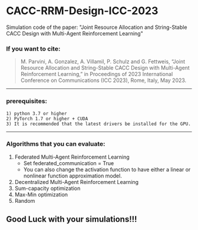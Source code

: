 # CACC-RRM-Design-ICC-2023
Simulation code of the paper:
    "Joint Resource Allocation and String-Stable CACC Design with Multi-Agent Reinforcement Learning"

### If you want to cite: 
>M. Parvini, A. Gonzalez, A. Villamil, P. Schulz and G. Fettweis, “Joint Resource Allocation and String-Stable CACC Design with Multi-Agent Reinforcement Learning,” in Proceedings of 2023 International Conference on Communications (ICC 2023), Rome, Italy, May 2023.
---------------------------------------------------------------------------------------
### prerequisites:

    1) python 3.7 or higher
    2) PyTorch 1.7 or higher + CUDA
    3) It is recommended that the latest drivers be installed for the GPU.

***

### Algorithms that you can evaluate:

1. Federated Multi-Agent Reinforcement Learning
    + Set federated_communication = True
    + You can also change the activation function to have either a linear or nonlinear function approximation model.
2. Decentralized Multi-Agent Reinforcement Learning
3. Sum-capacity optimization
4. Max-Min optimization
5. Random


## Good Luck with your simulations!!!

